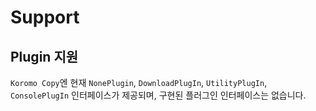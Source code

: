# Support

## Plugin 지원

`Koromo Copy`엔 현재 `NonePlugin`, `DownloadPlugIn`, `UtilityPlugIn`, `ConsolePlugIn` 인터페이스가 제공되며, 구현된 플러그인 인터페이스는 없습니다.